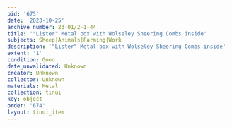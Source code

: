 ```yaml
---
pid: '675'
date: '2023-10-25'
archive_number: 23-01/2-1-44
title: '"Lister" Metal box with Wolseley Sheering Combs inside'
subjects: Sheep|Animals|Farming|Work
description: '"Lister" Metal box with Wolseley Sheering Combs inside'
extent: '1'
condition: Good
date_unvalidated: Unknown
creator: Unknown
collector: Unknown
materials: Metal
collection: tinui
key: object
order: '674'
layout: tinui_item
---
```

